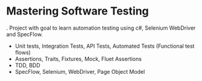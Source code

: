 # Mastering Software Testing
.
Project with goal to learn automation testing using c#, Selenium WebDriver and SpecFlow.

- Unit tests, Integration Tests, API Tests, Automated Tests (Functional test flows)
- Assertions, Traits, Fixtures, Mock, Fluet Assertions
- TDD, BDD
- SpecFlow, Selenium, WebDriver, Page Object Model
